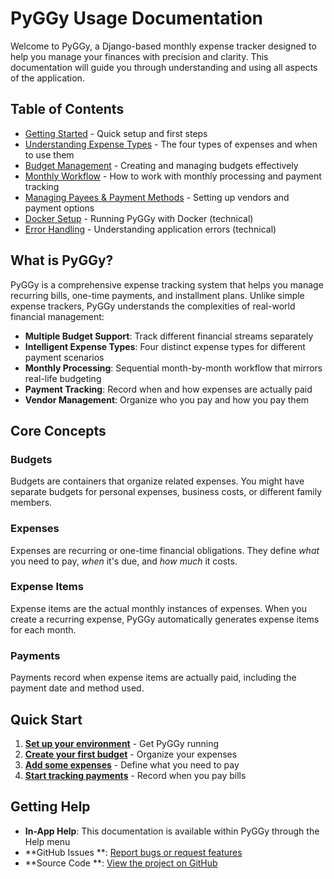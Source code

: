 # PyGGy Usage Documentation

Welcome to PyGGy, a Django-based monthly expense tracker designed to help you manage your finances
with precision and clarity. This documentation will guide you through understanding and using all
aspects of the application.

## Table of Contents

- [Getting Started](getting_started) - Quick setup and first steps
- [Understanding Expense Types](expense_types) - The four types of expenses and when to use them
- [Budget Management](budgets) - Creating and managing budgets effectively
- [Monthly Workflow](monthly_workflow) - How to work with monthly processing and payment tracking
- [Managing Payees & Payment Methods](payees_and_payments) - Setting up vendors and payment options
- [Docker Setup](docker) - Running PyGGy with Docker (technical)
- [Error Handling](error_handling) - Understanding application errors (technical)

## What is PyGGy?

PyGGy is a comprehensive expense tracking system that helps you manage recurring bills, one-time
payments, and installment plans. Unlike simple expense trackers, PyGGy understands the complexities
of real-world financial management:

- **Multiple Budget Support**: Track different financial streams separately
- **Intelligent Expense Types**: Four distinct expense types for different payment scenarios
- **Monthly Processing**: Sequential month-by-month workflow that mirrors real-life budgeting
- **Payment Tracking**: Record when and how expenses are actually paid
- **Vendor Management**: Organize who you pay and how you pay them

## Core Concepts

### Budgets

Budgets are containers that organize related expenses. You might have separate budgets for personal
expenses, business costs, or different family members.

### Expenses

Expenses are recurring or one-time financial obligations. They define *what* you need to pay, *when*
it's due, and *how much* it costs.

### Expense Items

Expense items are the actual monthly instances of expenses. When you create a recurring expense,
PyGGy automatically generates expense items for each month.

### Payments

Payments record when expense items are actually paid, including the payment date and method used.

## Quick Start

1. **[Set up your environment](getting_started)** - Get PyGGy running
2. **[Create your first budget](budgets)** - Organize your expenses
3. **[Add some expenses](expense_types)** - Define what you need to pay
4. **[Start tracking payments](monthly_workflow)** - Record when you pay bills

## Getting Help

- **In-App Help**: This documentation is available within PyGGy through the Help menu
- **GitHub Issues
  **: [Report bugs or request features](https://github.com/MarcinOrlowski/pyggy-expense-tracker/issues)
- **Source Code
  **: [View the project on GitHub](https://github.com/MarcinOrlowski/pyggy-expense-tracker)

